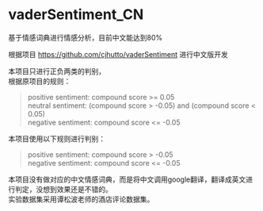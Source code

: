 # vaderSentiment_CN
基于情感词典进行情感分析，目前中文能达到80%

根据项目 https://github.com/cjhutto/vaderSentiment 进行中文版开发

本项目只进行正负两类的判别，<br>
根据原项目的规则：<br>
>positive sentiment: compound score >= 0.05<br>
neutral sentiment: (compound score > -0.05) and (compound score < 0.05)<br>
negative sentiment: compound score <= -0.05<br>

本项目使用以下规则进行判别：<br>
>positive sentiment: compound score > -0.05<br>
negative sentiment: compound score <= -0.05<br>
  
本项目没有做对应的中文情感词典，而是将中文调用google翻译，翻译成英文进行判定，没想到效果还是不错的。<br>
实验数据集采用谭松波老师的酒店评论数据集。
